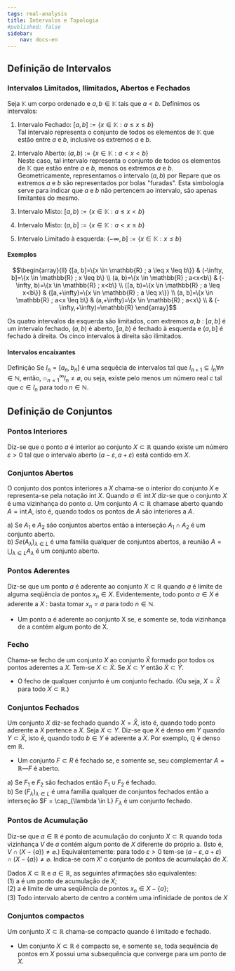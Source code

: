 ```yaml
---
tags: real-analysis
title: Intervalos e Topologia
#published: false
sidebar:
    nav: docs-en
---
```


## Definição de Intervalos

### Intervalos Limitados, Ilimitados, Abertos e Fechados

Seja $\mathbb{K}$ um corpo ordenado e $a, b \in \mathbb{K}$ tais que $a<b$. Definimos os intervalos:

1. Intervalo Fechado: $[a, b]:=\{x \in \mathbb{K}: a \leq x \leq b\}$ \
Tal intervalo representa o conjunto de todos os elementos de $\mathbb{K}$ que estão entre $a$ e $b$, inclusive os extremos $a$ e $b$.

2. Intervalo Aberto: $(a, b):=\{x \in \mathbb{K}: a<x<b\}$ \
Neste caso, tal intervalo representa o conjunto de todos os elementos de $\mathbb{K}$ que estão entre $a$ e $b$, menos os extremos $a$ e $b$. Geometricamente, representamos o intervalo $(a, b)$ por
Repare que os extremos $a$ e $b$ são representados por bolas "furadas". Esta simbologia serve para indicar que $a$ e $b$ não pertencem ao intervalo, são apenas limitantes do mesmo.

4. Intervalo Misto: $[a, b):=\{x \in \mathbb{K}: a \leq x<b\}$ 
5. Intervalo Misto: $(a, b]:=\{x \in \mathbb{K}: a<x \leq b\}$ 
6. Intervalo Limitado à esquerda: $(-\infty, b]:=\{x \in \mathbb{K}: x \leq b\}$

#### Exemplos

$$\begin{array}{ll}
{[a, b]=\{x \in \mathbb{R} ; a \leq x \leq b\}} & (-\infty, b]=\{x \in \mathbb{R} ; x \leq b\} \\
(a, b)=\{x \in \mathbb{R} ; a<x<b\} & (-\infty, b)=\{x \in \mathbb{R} ; x<b\} \\
{[a, b)=\{x \in \mathbb{R} ; a \leq x<b\}} & {[a,+\infty)=\{x \in \mathbb{R} ; a \leq x\}} \\
(a, b]=\{x \in \mathbb{R} ; a<x \leq b\} & (a,+\infty)=\{x \in \mathbb{R} ; a<x\} \\
& (-\infty,+\infty)=\mathbb{R}
\end{array}$$

Os quatro intervalos da esquerda são limitados, com extremos $a, b$ : $[a, b]$ é um intervalo fechado, $(a, b)$ é aberto, $[a, b)$ é fechado à esquerda e $(a, b]$ é fechado à direita. Os cinco intervalos à direita são ilimitados.

#### Intervalos encaixantes 
Definição Se $I_n = [a_n, b_n]$ é uma sequêcia de intervalos tal que $I_{n+1} \subseteq I_n \forall n \in \mathbb{N}$, então, $\cap_{n=1}^{\infty} I_n \neq ø$, ou seja, existe pelo menos um número real $c$ tal que $c \in I_n$ para todo $n \in \mathbb{N}$.

## Definição de Conjuntos

### Pontos Interiores
Diz-se que o ponto $a$ é interior ao conjunto $X \subset \mathbb{R}$ quando existe um número $\varepsilon>0$ tal que o intervalo aberto $(a-\varepsilon, a+\varepsilon)$ está contido em $X$. 

### Conjuntos Abertos

O conjunto dos pontos interiores a $X$ chama-se o interior do conjunto $X$ e representa-se pela notação int $X$. Quando $a \in \operatorname{int} X$ diz-se que o conjunto $X$ é uma vizinhança do ponto $a$. Um conjunto $A \subset \mathbb{R}$ chamase aberto quando $A=\operatorname{int} A$, isto é, quando todos os pontos de $A$ são interiores a $A$.

a) Se $A_1$ e $A_2$ são conjuntos abertos então a interseção $A_1 \cap A_2$ é um conjunto aberto. \
b) $S e\left(A_\lambda\right)_{\lambda \in L}$ é uma familia qualquer de conjuntos abertos, a reunião $A=\bigcup_{\lambda \in L} A_\lambda$ é um conjunto aberto.

### Pontos Aderentes

Diz-se que um ponto $a$ é aderente ao conjunto $X \subset \mathbb{R}$ quando $a$ é limite de alguma seqüência de pontos $x_n \in X$. Evidentemente, todo ponto $a \in X$ é aderente a $X$ : basta tomar $x_n=a$ para todo $n \in \mathbb{N}$.

- Um ponto a é aderente ao conjunto X se, e somente se, toda vizinhança de a contém algum ponto de X.

### Fecho
Chama-se fecho de um conjunto $X$ ao conjunto $\bar{X}$ formado por todos os pontos aderentes a $X$. Tem-se $X \subset \bar{X}$. Se $X \subset Y$ então $\bar{X} \subset \bar{Y}$. 

- O fecho de qualquer conjunto é um conjunto fechado. (Ou seja, $X = \bar{X}$ para todo $X \subset \mathbb{R}$.)
  
### Conjuntos Fechados

Um conjunto $X$ diz-se fechado quando $X=\bar{X}$, isto é, quando todo ponto aderente a $X$ pertence a $X$. Seja $X \subset Y$. Diz-se que $X$ é denso em $Y$ quando $Y \subset \bar{X}$, isto é, quando todo $b \in Y$ é aderente a $X$. Por exemplo, $\mathbb{Q}$ é denso em $\mathbb{R}$.

- Um conjunto $F \subset R$ é fechado se, e somente se, seu complementar $A = \mathbb{R} — F$ é aberto.

a) Se $F_1$ e $F_2$ são fechados então $F_1 \cup F_2$ é fechado. \
b) Se $\left( F_\lambda \right)_{\lambda \in L}$ é uma família qualquer de conjuntos fechados então a interseção $F = \cap_{\lambda \in L} $F_\lambda$ é um conjunto fechado.

### Pontos de Acumulação

Diz-se que $a \in \mathbb{R}$ é ponto de acumulação do conjunto $X \subset \mathbb{R}$ quando toda vizinhança $V$ de $a$ contém algum ponto de $X$ diferente do próprio a. (Isto é, $V \cap(X-\{a\}) \neq \varnothing$.) Equivalentemente: para todo $\varepsilon>0$ tem-se $(a-\varepsilon, a+\varepsilon) \cap(X-\{a\}) \neq \varnothing$. Indica-se com $X'$ o conjunto de pontos de acumulação de $X$.

Dados $X \subset \mathbb{R}$ e $a \in \mathbb{R}$, as seguintes afirmações são equivalentes: \
(1) a é um ponto de acumulação de $X$; \
(2) a é limite de uma seqüência de pontos $x_n \in X-\{a\}$; \
(3) Todo intervalo aberto de centro a contém uma infinidade de pontos de $X$

### Conjuntos compactos

Um conjunto $X \subset \mathbb{R}$ chama-se compacto quando é limitado e fechado.

- Um conjunto $X \subset \mathbb{R}$ é compacto se, e somente se, toda sequência de pontos em $X$ possui uma subsequência que converge para um ponto de $X$.
